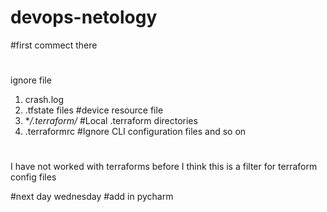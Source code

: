 # devops-netology
#first commect there
#
ignore file
1. crash.log
2. .tfstate files  #device resource file
3. **/.terraform/* #Local .terraform directories
4. .terraformrc #Ignore CLI configuration files
and so on
#
I have not worked with terraforms before
I think this is a filter for terraform config files

#next day wednesday
#add in pycharm